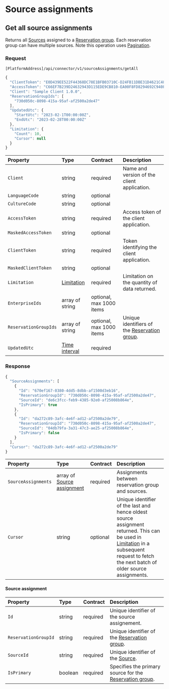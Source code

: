# Source assignments

## Get all source assignments

Returns all [Sources](https://mews-systems.gitbook.io/connector-api/operations/sources/#source) assigned to a [Reservation group](https://mews-systems.gitbook.io/connector-api/operations/reservations/#reservation-group). Each reservation group can have multiple sources. Note this operation uses [Pagination](https://mews-systems.gitbook.io/connector-api/guidelines/pagination/).

### Request

`[PlatformAddress]/api/connector/v1/sourceAssignments/getAll`

```javascript
{
  "ClientToken": "E0D439EE522F44368DC78E1BFB03710C-D24FB11DBE31D4621C4817E028D9E1D",
  "AccessToken": "C66EF7B239D24632943D115EDE9CB810-EA00F8FD8294692C940F6B5A8F9453D",
  "Client": "Sample Client 1.0.0",
  "ReservationGroupIds": [
    "730d050c-8098-415a-95af-af2500a2de47"
  ],
  "UpdatedUtc": {
    "StartUtc": "2023-02-1T00:00:00Z",
    "EndUtc": "2023-02-28T00:00:00Z"
  },
  "Limitation": {
    "Count": 10,
    "Cursor": null
  }
}
```

| Property | Type | Contract | Description |
| :-- | :-- | :-- | :-- |
| `Client` | string | required | Name and version of the client application. |
| `LanguageCode` | string | optional |  |
| `CultureCode` | string | optional |  |
| `AccessToken` | string | required | Access token of the client application. |
| `MaskedAccessToken` | string | optional |  |
| `ClientToken` | string | required | Token identifying the client application. |
| `MaskedClientToken` | string | optional |  |
| `Limitation` | [Limitation](../guidelines/pagination.md#limitation) | required | Limitation on the quantity of data returned. |
| `EnterpriseIds` | array of string | optional, max 1000 items |  |
| `ReservationGroupIds` | array of string | optional, max 1000 items | Unique identifiers of the [Reservation group](https://mews-systems.gitbook.io/connector-api/operations/reservations/#reservation-group). |
| `UpdatedUtc` | [Time interval](_objects.md#time-interval) | required |  |

### Response

```javascript
{
  "SourceAssignments": [
    {
      "Id": "670ef167-0380-4dd5-8dbb-af1500d3eb16",
      "ReservationGroupId": "730d050c-8098-415a-95af-af2500a2de47",
      "SourceId": "de6c3fcc-feb9-4385-92e0-af25008b864e",
      "IsPrimary": true
    },
    {
      "Id": "da272c89-3afc-4e6f-ad12-af2500a2de79",
      "ReservationGroupId": "730d050c-8098-415a-95af-af2500a2de47",
      "SourceId": "04db79fa-3a31-47c3-ae25-af25008b864e",
      "IsPrimary": false
    }
  ],
  "Cursor": "da272c89-3afc-4e6f-ad12-af2500a2de79"
}
```

| Property | Type | Contract | Description |
| :-- | :-- | :-- | :-- |
| `SourceAssignments` | array of [Source assignment](#SourceAssignment) | required | Assignments between reservation group and sources. |
| `Cursor` | string | optional | Unique identifier of the last and hence oldest source assignment returned. This can be used in [Limitation](https://mews-systems.gitbook.io/connector-api/guidelines/pagination/#limitation) in a subsequent request to fetch the next batch of older source assignments. |

#### Source assignment

| Property | Type | Contract | Description |
| :-- | :-- | :-- | :-- |
| `Id` | string | required | Unique identifier of the source assignement. |
| `ReservationGroupId` | string | required | Unique identifier of the [Reservation group](https://mews-systems.gitbook.io/connector-api/operations/reservations/#reservation-group). |
| `SourceId` | string | required | Unique identifier of the [Source](https://mews-systems.gitbook.io/connector-api/operations/sources/#source). |
| `IsPrimary` | boolean | required | Specifies the primary source for the [Reservation group](https://mews-systems.gitbook.io/connector-api/operations/reservations/#reservation-group). |
